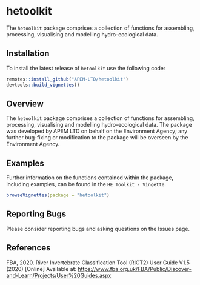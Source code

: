 
<!-- README.md is generated from README.Rmd. Please edit that file -->

# hetoolkit

<!-- badges: start -->
<!-- badges: end -->

The `hetoolkit` package comprises a collection of functions for
assembling, processing, visualising and modelling hydro-ecological data.

## Installation

To install the latest release of `hetoolkit` use the following code:

``` r
remotes::install_github("APEM-LTD/hetoolkit")
devtools::build_vignettes()
```

## Overview

The `hetoolkit` package comprises a collection of functions for
assembling, processing, visualising and modelling hydro-ecological data.
The package was developed by APEM LTD on behalf on the Environment
Agency; any further bug-fixing or modification to the package will be
overseen by the Environment Agency.

## Examples

Further information on the functions contained within the package,
including examples, can be found in the `HE Toolkit - Vingette`.

``` r
browseVignettes(package = "hetoolkit")
```

## Reporting Bugs

Please consider reporting bugs and asking questions on the Issues page.

## References

FBA, 2020. River Invertebrate Classification Tool (RICT2) User Guide
V1.5 (2020) \[Online\] Available at:
<https://www.fba.org.uk/FBA/Public/Discover-and-Learn/Projects/User%20Guides.aspx>
